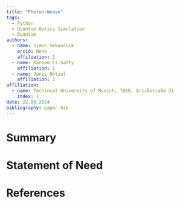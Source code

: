 ```yaml
---
title: "Photon-Weave"
tags:
  - Python
  - Quantum Optics Simulation
  - Quantum
authors:
  - name: Simon Sekavčnik
    orcid: None
    affiliation: 1
  - name: Kareem El-Safty
    affiliation: 1
  - name: Janis Nötzel
    affiliation: 1
affiliation:
  - name: Techincal University of Munich, TQSD, Arcißstraße 21
    index: 1
date: 22.09.2024
bibliography: paper.bib
---
```


# Summary


# Statement of Need

# References
